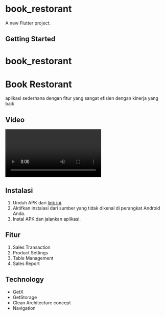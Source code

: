 # book_restorant

A new Flutter project.

## Getting Started




# book_restorant


# Book Restorant

aplikasi sederhana dengan fitur yang sangat efisien dengan kinerja yang baik



## Video
![Video](video_demo/FlutterDemo_restorant.mp4)


## Instalasi
1. Unduh APK dari [link ini](apk/app-release.apk).
2. Aktifkan instalasi dari sumber yang tidak dikenal di perangkat Android Anda.
3. Instal APK dan jalankan aplikasi.

## Fitur
1. Sales Transaction
2. Product Settings
3. Table Management
4. Sales Report

## Technology
- GetX
- GetStorage
- Clean Architecture concept
- Navigation
